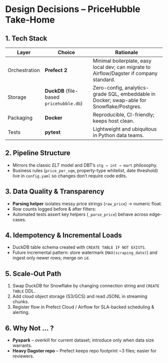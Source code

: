 # Design Decisions – PriceHubble Take-Home

## 1. Tech Stack

| Layer | Choice | Rationale |
|-------|--------|-----------|
| Orchestration | **Prefect 2** | Minimal boilerplate, easy local dev; can migrate to Airflow/Dagster if company standard. |
| Storage | **DuckDB** (file-based `pricehubble.db`) | Zero-config, analytics-grade SQL, embeddable in Docker; swap-able for Snowflake/Postgres. |
| Packaging | **Docker** | Reproducible, CI-friendly; keeps host clean. |
| Tests | **pytest** | Lightweight and ubiquitous in Python data teams. |

## 2. Pipeline Structure

* Mirrors the classic _ELT_ model and DBT’s `stg → int → mart` philosophy.
* Business rules (`price_per_sqm`, property-type whitelist, date threshold) live in `config.yaml` so changes don’t require code edits.

## 3. Data Quality & Transparency

* **Parsing helper** isolates messy price strings (`raw_price`) → numeric float.
* Row counts logged before & after filters:
* Automated tests assert key helpers (`_parse_price`) behave across edge-cases.

## 4. Idempotency & Incremental Loads

* DuckDB table schema created with `CREATE TABLE IF NOT EXISTS`.
* Future incremental pattern: store watermark (`MAX(scraping_date)`) and ingest only newer rows; merge on `id`.

## 5. Scale-Out Path

1. Swap DuckDB for Snowflake by changing connection string and `CREATE TABLE` DDL.  
2. Add cloud object storage (S3/GCS) and read JSONL in streaming chunks.  
3. Register flow in Prefect Cloud / Airflow for SLA-backed scheduling & alerting.

## 6. Why Not … ?

* **Pyspark** – overkill for current dataset; introduce only when data size warrants.
* **Heavy Dagster repo** – Prefect keeps repo footprint ~3 files; easier for reviewers.
